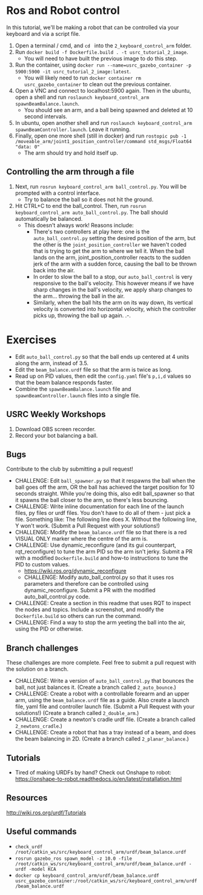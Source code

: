 # Ros and Robot control

In this tutorial, we'll be making a robot that can be controlled via your keyboard and via a script file.

1. Open a terminal / cmd, and `cd ` into the `2_keyboard_control_arm` folder. 
2. Run `docker build -f Dockerfile.build . -t usrc_tutorial_2_image`.
    - You will need to have built the previous image to do this step.
3. Run the container, using `docker run --name=usrc_gazebo_container -p 5900:5900 -it usrc_tutorial_2_image:latest`.
    - You will likely need to run `docker container rm usrc_gazebo_container` to clean out the previous container.
4. Open a VNC and connect to localhost:5900 again. Then in the ubuntu, open a shell and run `roslaunch keyboard_control_arm spawnBeamBalance.launch`.
    - You should see an arm, and a ball being spawned and deleted at 10 second intervals.
5. In ubuntu, open another shell and run `roslaunch keyboard_control_arm spawnBeamController.launch`. Leave it running.
6. Finally, open one more shell (still in docker) and run `rostopic pub -1 /moveable_arm/joint1_position_controller/command std_msgs/Float64 "data: 0"`
    - The arm should try and hold itself up.

## Controlling the arm through a file
1. Next, run  `rosrun keyboard_control_arm ball_control.py`. You will be prompted with a control interface.
    - Try to balance the ball so it does not hit the ground.
2. Hit CTRL+C to end the ball_control. Then, run `rosrun keyboard_control_arm auto_ball_control.py`. The ball should automatically be balanced.
    - This doesn't always work! Reasons include:
        - There's two controllers at play here: one is the `auto_ball_control.py` setting the desired position of the arm, but the other is the `joint_position_controller` we haven't coded that is trying to get the arm to where we tell it. When the ball lands on the arm, joint_position_controller reacts to the sudden jerk of the arm with a sudden force, causing the ball to be thrown back into the air. 
        - In order to slow the ball to a stop, our `auto_ball_control` is very responsive to the ball's velocity. This however means if we have sharp changes in the ball's velocity, we apply sharp changes to the arm... throwing the ball in the air.
        - Similarly, when the ball hits the arm on its way down, its vertical velocity is converted into horizontal velocity, which the controller picks up, throwing the ball up again. .-.

# Exercises
- Edit `auto_ball_control.py` so that the ball ends up centered at 4 units along the arm, instead of 3.5.
- Edit the `beam_balance.urdf` file so that the arm is twice as long.
- Read up on PID values, then edit the `config.yaml` file's `p,i,d` values so that the beam balance responds faster.
- Combine the `spawnBeamBalance.launch` file and `spawnBeamController.launch` files into a single file.

## USRC Weekly Workshops
1. Download OBS screen recorder.
2. Record your bot balancing a ball.

## Bugs
Contribute to the club by submitting a pull request!

- CHALLENGE: Edit `ball_spawner.py` so that it respawns the ball when the ball goes off the arm, OR the ball has achieved the target position for 10 seconds straight. While you're doing this, also edit ball_spawner so that it spawns the ball closer to the arm, so there's less bouncing. 
- CHALLENGE: Write inline documentation for each line of the launch files, py files or urdf files. You don't have to do all of them - just pick a file. Something like: The following line does X. Without the following line, Y won't work. (Submit a Pull Request with your solutions!)
- CHALLENGE: Modify the `beam_balance.urdf` file so that there is a red VISUAL ONLY marker where the centre of the arm is.
- CHALLENGE: Use dynamic_reconfigure (and its gui counterpart, rqt_reconfigure) to tune the arm PID so the arm isn't jerky. Submit a PR with a modified `Dockerfile.build` and how-to instructions to tune the PID to custom values.
    - https://wiki.ros.org/dynamic_reconfigure
    - CHALLENGE: Modify auto_ball_control.py so that it uses ros parameters and therefore can be controlled using dynamic_reconfigure. Submit a PR with the modified auto_ball_control.py code.
- CHALLENGE: Create a section in this readme that uses RQT to inspect the nodes and topics. Include a screenshot, and modify the `Dockerfile.build` so others can run the command.
- CHALLENGE: Find a way to stop the arm yeeting the ball into the air, using the PID or otherwise.


## Branch challenges
These challenges are more complete. Feel free to submit a pull request with the solution on a branch.

- CHALLENGE: Write a version of `auto_ball_control.py` that bounces the ball, not just balances it. (Create a branch called `2_auto_bounce`.)
- CHALLENGE: Create a robot with a controllable forearm and an upper arm, using the `beam_balance.urdf` file as a guide. Also create a launch file, yaml file and controller launch file. (Submit a Pull Request with your solutions!) (Create a branch called `2_double_arm`.)
- CHALLENGE: Create a newton's cradle urdf file. (Create a branch called `2_newtons_cradle`.)
- CHALLENGE: Create a robot that has a tray instead of a beam, and does the beam balancing in 2D. (Create a branch called `2_planar_balance`.)

## Tutorials
- Tired of making URDFs by hand? Check out Onshape to robot: https://onshape-to-robot.readthedocs.io/en/latest/installation.html

## Resources
http://wiki.ros.org/urdf/Tutorials

## Useful commands
- `check_urdf /root/catkin_ws/src/keyboard_control_arm/urdf/beam_balance.urdf`
- `rosrun gazebo_ros spawn_model -z 10.0 -file /root/catkin_ws/src/keyboard_control_arm/urdf/beam_balance.urdf -urdf -model KCA`
- `docker cp keyboard_control_arm/urdf/beam_balance.urdf usrc_gazebo_container:/root/catkin_ws/src/keyboard_control_arm/urdf/beam_balance.urdf`
